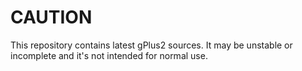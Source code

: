 # CAUTION #

This repository contains latest gPlus2 sources. It may be unstable or incomplete and it's not intended for normal use.
